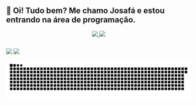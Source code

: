 ## 👋 Oi! Tudo bem? Me chamo Josafá e estou entrando na área de programação.
<div align="center">
  <a href="https://www.linkedin.com/in/josafa-marengo">
  <img height="180em" src="https://github-readme-stats.vercel.app/api?username=josafamarengo&show_icons=true&theme=tokyonight&include_all_commits=true&count_private=true"/>
  <img height="180em" src="https://github-readme-stats.vercel.app/api/top-langs/?username=josafamarengo&layout=compact&langs_count=7&theme=tokyonight"/>
</div>
  
  ##
 
<div> 
  <a href = "mailto:josafabmarengo@gmail.com"><img src="https://img.shields.io/badge/-Gmail-%23333?style=for-the-badge&logo=gmail&logoColor=white" target="_blank"></a>
  <a href="https://www.linkedin.com/in/josafa-marengo" target="_blank"><img src="https://img.shields.io/badge/-LinkedIn-%230077B5?style=for-the-badge&logo=linkedin&logoColor=white" target="_blank"></a> 
 
  ![Snake animation](https://github.com/josafamarengo/josafamarengo/blob/output/github-contribution-grid-snake.svg)
  
</div>
